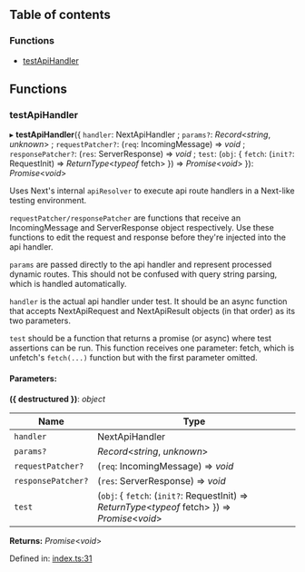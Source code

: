 ## Table of contents

### Functions

- [testApiHandler][1]

## Functions

### testApiHandler

▸ **testApiHandler**({ `handler`: NextApiHandler ; `params?`: _Record_<_string_,
_unknown_> ; `requestPatcher?`: (`req`: IncomingMessage) => _void_ ;
`responsePatcher?`: (`res`: ServerResponse) => _void_ ; `test`: (`obj`: {
`fetch`: (`init?`: RequestInit) => _ReturnType_<_typeof_ fetch> }) =>
_Promise_<_void_> }): _Promise_<_void_>

Uses Next's internal `apiResolver` to execute api route handlers in a Next-like
testing environment.

`requestPatcher/responsePatcher` are functions that receive an IncomingMessage
and ServerResponse object respectively. Use these functions to edit the request
and response before they're injected into the api handler.

`params` are passed directly to the api handler and represent processed dynamic
routes. This should not be confused with query string parsing, which is handled
automatically.

`handler` is the actual api handler under test. It should be an async function
that accepts NextApiRequest and NextApiResult objects (in that order) as its two
parameters.

`test` should be a function that returns a promise (or async) where test
assertions can be run. This function receives one parameter: fetch, which is
unfetch's `fetch(...)` function but with the first parameter omitted.

#### Parameters:

**({ destructured })**: _object_

| Name               | Type                                                                                              |
| ------------------ | ------------------------------------------------------------------------------------------------- |
| `handler`          | NextApiHandler                                                                                    |
| `params?`          | _Record_<_string_, _unknown_>                                                                     |
| `requestPatcher?`  | (`req`: IncomingMessage) => _void_                                                                |
| `responsePatcher?` | (`res`: ServerResponse) => _void_                                                                 |
| `test`             | (`obj`: { `fetch`: (`init?`: RequestInit) => _ReturnType_<_typeof_ fetch> }) => _Promise_<_void_> |

**Returns:** _Promise_<_void_>

Defined in: [index.ts:31][2]

[1]: README.md#testapihandler
[2]:
  https://github.com/Xunnamius/next-test-api-route-handler/blob/aeef7a9/src/index.ts#L31
